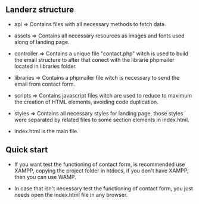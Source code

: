 ## Landerz structure
* api => Contains files with all necessary methods to fetch data.

* assets => Contains all necessary resources as images and fonts used along of landing page.

* controller => Contains a unique file "contact.php" witch is used to build the email structure to after that conect with the librarie phpmailer located in libraries folder.

* libraries => Contains a phpmailer file witch is necessary to send the email from contact form.

* scripts => Contains javascript files witch are used to reduce to maximum the creation of HTML elements, avoiding code duplication.

* styles => Contains all necessary styles for landing page, those styles were separated by related files to some section elements in index.html.

* index.html is the main file.

## Quick start
* If you want test the functioning of contact form, is recommended use XAMPP, copying the project folder in htdocs, if you don't have XAMPP, then you can use WAMP.

* In case that isn't necessary test the functioning of contact form, you just needs open the index.html file in any browser.